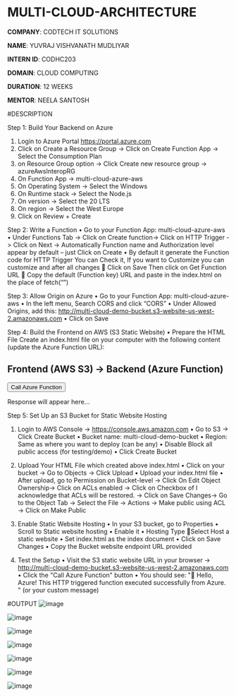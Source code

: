 # MULTI-CLOUD-ARCHITECTURE

**COMPANY**: CODTECH IT SOLUTIONS

**NAME**: YUVRAJ VISHVANATH MUDLIYAR

**INTERN ID**: CODHC203

**DOMAIN**: CLOUD COMPUTING

**DURATION**: 12 WEEKS

**MENTOR**: NEELA SANTOSH

#DESCRIPTION

Step 1: Build Your Backend on Azure
1.	Login to Azure Portal
https://portal.azure.com
2.	Click on Create a Resource Group -> Click on Create  Function App -> Select the Consumption Plan
3.	on Resource Group option -> Click Create new resource group -> azureAwsInteropRG
4.	On Function App ->  multi-cloud-azure-aws
5.	On Operating System -> Select the Windows
6.	On Runtime stack -> Select the Node.js
7.	On version -> Select the 20 LTS
8.	On region -> Select the West Europe
9.	Click on Review + Create

    
Step 2: Write a Function 
•	Go to your Function App: multi-cloud-azure-aws
•	Under Functions Tab -> Click on Create function-> Click on HTTP Trigger -> Click on Next -> Automatically Function name and Authorization level appear by default – just Click on Create
•	By default it generate the Function code for HTTP Trigger
You can Check it, If you want to Customize you can customize and after all changes  Click on Save 
Then click on Get Function URL  Copy the default (Function key) URL and paste in the index.html on the place of fetch(“”)


Step 3: Allow Origin on Azure 
•	Go to your Function App: multi-cloud-azure-aws
•	In the left menu, Search CORS and click “CORS”
•	Under Allowed Origins, add this: http://multi-cloud-demo-bucket.s3-website-us-west-2.amazonaws.com 
•	Click on Save


Step 4: Build the Frontend on AWS (S3 Static Website)
•	Prepare the HTML File
Create an index.html file on your computer with the following content (update the Azure Function URL):

<!DOCTYPE html>
<html>
<head>
  <title>Multi-Cloud Interoperability Demo</title>
</head>
<body>
  <h2>Frontend (AWS S3) → Backend (Azure Function)</h2>
  <button onclick="callAzure()">Call Azure Function</button>
  <p id="response">Response will appear here...</p>
  <script>
    function callAzure() {
      fetch("https://multi-cloud-azure-aws.azurewebsites.net/api/HttpTrigger1?code=xtOf61mKzZVBhtPamHaLeJ4Erm1nrV5e2t3GET1ot7JTAzFuHzML-w==")
        .then(response => response.text())
        .then(data => {
          document.getElementById("response").innerText = data;
        })
        .catch(error => {
          document.getElementById("response").innerText = "Error: " + error;
        });
    }
  </script>
</body>
</html>

Step 5: Set Up an S3 Bucket for Static Website Hosting
1.	Login to AWS Console → https://console.aws.amazon.com
•	Go to S3 → Click Create Bucket
•	Bucket name: multi-cloud-demo-bucket
•	Region: Same as where you want to deploy (can be any)
•	Disable Block all public access (for testing/demo)
•	Click Create Bucket

2.	Upload Your HTML File which created above index.html
•	Click on your bucket → Go to Objects → Click Upload
•	Upload your index.html file
•	After upload, go to Permission on Bucket-level -> Click On Edit Object Ownership-> Click on ACLs enabled -> Click on Checkbox of I acknowledge that ACLs will be restored. -> Click on Save Changes→ Go to the Object Tab -> Select the File -> Actions → Make public using ACL -> Click on Make Public

3.	Enable Static Website Hosting
•	In your S3 bucket, go to Properties
•	Scroll to Static website hosting
•	Enable it
•	Hosting Type Select Host a static website
•	Set index.html as the index document
•	Click on Save Changes
•	Copy the Bucket website endpoint URL provided

4.	Test the Setup
•	Visit the S3 static website URL in your browser -> http://multi-cloud-demo-bucket.s3-website-us-west-2.amazonaws.com
•	Click the "Call Azure Function" button
•	You should see: "👋 Hello, Azure! This HTTP triggered function executed successfully from Azure. " (or your custom message)





#OUTPUT
![image](https://github.com/user-attachments/assets/bc057fb2-d488-411b-878b-c1dbc926f937)


![image](https://github.com/user-attachments/assets/760bd820-248d-4e34-9848-20653c96cdec)


![image](https://github.com/user-attachments/assets/c2607472-d752-402b-9000-c8bf9eab096a)


![image](https://github.com/user-attachments/assets/017cac6a-4ff7-484b-9e47-7e76bbbb6236)


![image](https://github.com/user-attachments/assets/e56ff46b-bfe7-4286-802c-04aad1c57840)


![image](https://github.com/user-attachments/assets/1e7b2c0b-294c-4e20-a7e2-778fe89f5f78)


![image](https://github.com/user-attachments/assets/007175e9-d9e1-4299-8778-d80ac06db4f4)


